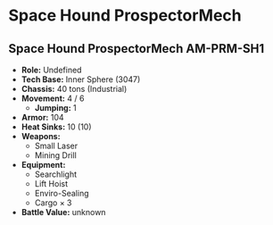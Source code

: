 # Space Hound ProspectorMech
## Space Hound ProspectorMech AM-PRM-SH1
- **Role:** Undefined
- **Tech Base:** Inner Sphere (3047)
- **Chassis:** 40 tons (Industrial)
- **Movement:** 4 / 6
  - **Jumping:** 1
- **Armor:** 104
- **Heat Sinks:** 10 (10)
- **Weapons:**
  - Small Laser
  - Mining Drill
- **Equipment:**
  - Searchlight
  - Lift Hoist
  - Enviro-Sealing
  - Cargo × 3
- **Battle Value:** unknown

